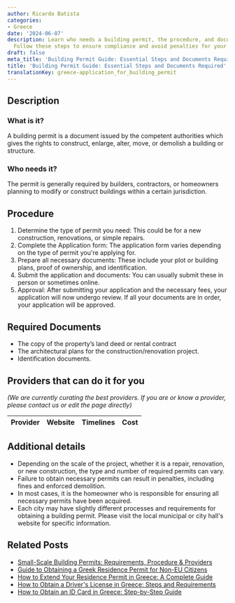 ```yaml
---
author: Ricardo Batista
categories:
- Greece
date: '2024-06-07'
description: Learn who needs a building permit, the procedure, and documents needed.
  Follow these steps to ensure compliance and avoid penalties for your next project.
draft: false
meta_title: 'Building Permit Guide: Essential Steps and Documents Required'
title: 'Building Permit Guide: Essential Steps and Documents Required'
translationKey: greece-application_for_building_permit
---
```


## Description 

### What is it?
A building permit is a document issued by the competent authorities which gives the rights to construct, enlarge, alter, move, or demolish a building or structure.

### Who needs it?
The permit is generally required by builders, contractors, or homeowners planning to modify or construct buildings within a certain jurisdiction.

## Procedure

1. Determine the type of permit you need: This could be for a new construction, renovations, or simple repairs.
2. Complete the Application form: The application form varies depending on the type of permit you're applying for. 
3. Prepare all necessary documents: These include your plot or building plans, proof of ownership, and identification.
4. Submit the application and documents: You can usually submit these in person or sometimes online.
5. Approval: After submitting your application and the necessary fees, your application will now undergo review. If all your documents are in order, your application will be approved.

## Required Documents 

- The copy of the property’s land deed or rental contract
- The architectural plans for the construction/renovation project.
- Identification documents.

## Providers that can do it for you

_(We are currently curating the best providers. If you are or know a provider, please contact us or edit the page directly)_

| Provider        |     Website     |     Timelines    |       Cost      |
| :-------------: | :-------------: |  :-------------: | :-------------: |

## Additional details 

- Depending on the scale of the project, whether it is a repair, renovation, or new construction, the type and number of required permits can vary.
- Failure to obtain necessary permits can result in penalties, including fines and enforced demolition.
- In most cases, it is the homeowner who is responsible for ensuring all necessary permits have been acquired.
- Each city may have slightly different processes and requirements for obtaining a building permit. Please visit the local municipal or city hall's website for specific information.


## Related Posts

- [Small-Scale Building Permits: Requirements, Procedure & Providers](https://tramitit.com/guides/greece/application_for_a_small-scale_building_permit/)
- [Guide to Obtaining a Greek Residence Permit for Non-EU Citizens](https://tramitit.com/guides/greece/application_for_residence_permit/)
- [How to Extend Your Residence Permit in Greece: A Complete Guide](https://tramitit.com/guides/greece/application_for_residence_permit_extension/)
- [How to Obtain a Driver's License in Greece: Steps and Requirements](https://tramitit.com/guides/greece/application_for_drivers_license/)
- [How to Obtain an ID Card in Greece: Step-by-Step Guide](https://tramitit.com/guides/greece/application_for_id_issuance/)